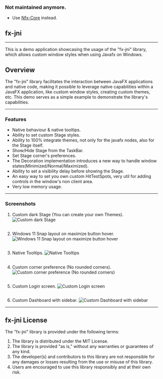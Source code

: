 ### Not maintained anymore.
* Use [Nfx-Core](https://github.com/xdsswar/nfx-lib) instead. 

## fx-jni
***
This is a demo application showcasing the usage of the "fx-jni" library,
which allows custom window styles when using Javafx on Windows.

## Overview

The "fx-jni" library facilitates the interaction between JavaFX 
applications and native code, making it possible to leverage
native capabilities within a JavaFX application, like custom window styles,
creating custom themes, etc.
This demo serves as a simple example to demonstrate the library's capabilities.

***

### Features

* Native behaviour & native tooltips.
* Ability to set custom Stage styles.
* Ability to 100% integrate themes, not only for the javafx nodes, also for the Stage itself.
* Show/Hide Stage from the TaskBar.
* Set Stage corner's preferences.
* The Decoration implementation introduces a new way to handle window states(Minimized/Normal/Maximized).
* Ability to set a visibility delay before showing the Stage.
* An easy way to set you own custom HitTestSpots, very util for adding controls in the window's non client area.
* Very low memory usage.


***

### Screenshots

1. Custom dark Stage (You can create your own Themes).
![Custom dark Stage](screenshots/1.png)

##
2. Windows 11 Snap layout on maximize button hover.
![Windows 11 Snap layout on maximize button hover](screenshots/2.png)

##
3. Native Tooltips.
![Native Tooltips](screenshots/3.png)

##
4. Custom corner preference (No rounded corners).
![Custom corner preference (No rounded corners)](screenshots/4.png)

##
5. Custom Login screen.
   ![Custom Login screen](screenshots/5.png)

##
6. Custom Dashboard with sidebar.
   ![Custom Dashboard with sidebar](screenshots/6.png)

***

## fx-jni License

The "fx-jni" library is provided under the following terms:

1. The library is distributed under the MIT License.
2. The library is provided "as is," without any warranties or guarantees of any kind.
3. The developer(s) and contributors to this library are not responsible for any damages or losses resulting from the use or misuse of this library.
4. Users are encouraged to use this library responsibly and at their own risk.

